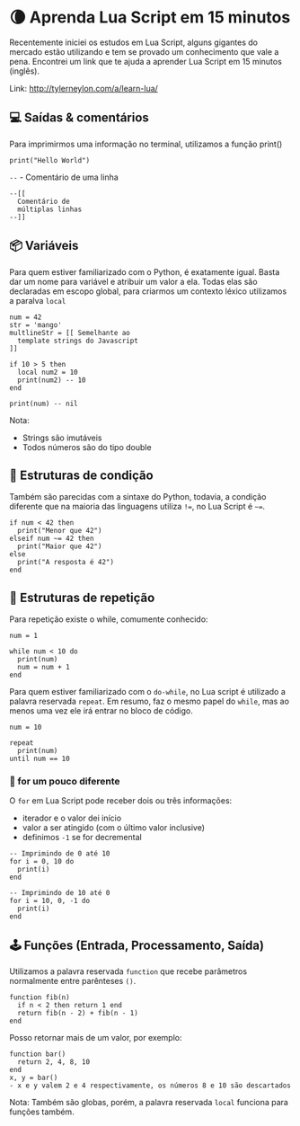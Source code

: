 # 🌘 Aprenda Lua Script em 15 minutos
Recentemente iniciei os estudos em Lua Script, alguns gigantes do mercado estão
utilizando e tem se provado um conhecimento que vale a pena. Encontrei um link
que te ajuda a aprender Lua Script em 15 minutos (inglês).

Link: http://tylerneylon.com/a/learn-lua/

## 💻 Saídas & comentários
Para imprimirmos uma informação no terminal, utilizamos a função print()
```
print("Hello World")
```

`--` - Comentário de uma linha
```
--[[
  Comentário de
  múltiplas linhas
--]]
```

## 📦 Variáveis
Para quem estiver familiarizado com o Python, é exatamente igual. Basta dar um
nome para variável e atribuir um valor a ela. Todas elas são declaradas em
escopo global, para criarmos um contexto léxico utilizamos a paralva `local`
```
num = 42
str = 'mango'
multlineStr = [[ Semelhante ao
  template strings do Javascript
]]

if 10 > 5 then
  local num2 = 10
  print(num2) -- 10
end

print(num) -- nil
```
Nota:
- Strings são imutáveis
- Todos números são do tipo double

## 🎯 Estruturas de condição
Também são parecidas com a sintaxe do Python, todavia, a condição diferente que
na maioria das linguagens utiliza `!=`, no Lua Script é `~=`.
```
if num < 42 then
  print("Menor que 42")
elseif num ~= 42 then
  print("Maior que 42")
else
  print("A resposta é 42")
end
```

## 🔁 Estruturas de repetição
Para repetição existe o while, comumente conhecido:
```
num = 1

while num < 10 do
  print(num)
  num = num + 1
end
```
Para quem estiver familiarizado com o `do-while`, no Lua script é utilizado a
palavra reservada `repeat`. Em resumo, faz o mesmo papel do `while`, mas ao menos
uma vez ele irá entrar no bloco de código.
```
num = 10

repeat
  print(num)
until num == 10
```

### 🧬 for um pouco diferente
O `for` em Lua Script pode receber dois ou três informações:
- iterador e o valor dei início
- valor a ser atingido (com o último valor inclusive)
- definimos `-1` se for decremental
```
-- Imprimindo de 0 até 10
for i = 0, 10 do
  print(i)
end

-- Imprimindo de 10 até 0
for i = 10, 0, -1 do
  print(i)
end
```

## 🕹 Funções (Entrada, Processamento, Saída)
Utilizamos a palavra reservada `function` que recebe parâmetros normalmente
entre parênteses `()`.
```
function fib(n)
  if n < 2 then return 1 end
  return fib(n - 2) + fib(n - 1)
end
```
Posso retornar mais de um valor, por exemplo:
```
function bar()
  return 2, 4, 8, 10
end
x, y = bar()
- x e y valem 2 e 4 respectivamente, os números 8 e 10 são descartados
```
Nota: Também são globas, porém, a palavra reservada `local` funciona para
funções também.